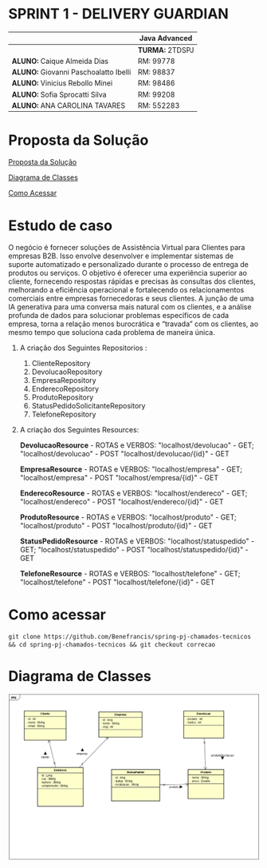 # SPRINT 1 - DELIVERY GUARDIAN

|          | **Java Advanced** |
|------------------------------------------|-------------------|
|| **TURMA:** 2TDSPJ |
| **ALUNO:** Caique Almeida Dias | RM: 99778        |
| **ALUNO:** Giovanni Paschoalatto Ibelli | RM: 98837     |
| **ALUNO:** Vinicius Rebollo Minei | RM: 98486         |
| **ALUNO:** Sofia Sprocatti Silva | RM: 99208        |
| **ALUNO:** ANA CAROLINA TAVARES | RM: 552283       |


# Proposta da Solução


[Proposta da Solução ](#_Proposta_da_Solução)

[Diagrama de Classes ](#_Diagrama_de_Classes)

[Como Acessar ](#_Como_Acessar)

<a id="#_Proposta_da_Solução"></a>

# Estudo de caso


O negócio é fornecer soluções de Assistência Virtual para Clientes para
empresas B2B. Isso envolve desenvolver e implementar sistemas de suporte
automatizado e personalizado durante o processo de entrega de produtos ou
serviços. O objetivo é oferecer uma experiência superior ao cliente, fornecendo
respostas rápidas e precisas às consultas dos clientes, melhorando a eficiência
operacional e fortalecendo os relacionamentos comerciais entre empresas
fornecedoras e seus clientes.
A junção de uma IA generativa para uma conversa mais natural com os
clientes, e a análise profunda de dados para solucionar problemas específicos
de cada empresa, torna a relação menos burocrática e “travada” com os
clientes, ao mesmo tempo que soluciona cada problema de maneira única.


1. A criação dos Seguintes Repositorios :

   1. ClienteRepository
   2. DevolucaoRepository
   3. EmpresaRepository
   4. EnderecoRepository
   5. ProdutoRepository
   6. StatusPedidoSolicitanteRepository
   7. TelefoneRepository

5. A criação dos Seguintes Resources:

   **DevolucaoResource** - ROTAS e VERBOS:
   "localhost/devolucao" - GET;
   "localhost/devolucao" - POST
   "localhost/devolucao/{id}" - GET
   
   **EmpresaResource** - ROTAS e VERBOS:
   "localhost/empresa" - GET;
   "localhost/empresa" - POST
   "localhost/empresa/{id}" - GET
   
   **EnderecoResource** - ROTAS e VERBOS:
   "localhost/endereco" - GET;
   "localhost/endereco" - POST
   "localhost/endereco/{id}" - GET

   **ProdutoResource** - ROTAS e VERBOS:
   "localhost/produto" - GET;
   "localhost/produto" - POST
   "localhost/produto/{id}" - GET
   
   **StatusPedidoResource** - ROTAS e VERBOS:
   "localhost/statuspedido" - GET;
   "localhost/statuspedido" - POST
   "localhost/statuspedido/{id}" - GET
   
   **TelefoneResource** - ROTAS e VERBOS:
   "localhost/telefone" - GET;
   "localhost/telefone" - POST
   "localhost/telefone/{id}" - GET
   

<a id="#_Como_Acessar"></a>

# Como acessar
```shell
git clone https://github.com/Benefrancis/spring-pj-chamados-tecnicos && cd spring-pj-chamados-tecnicos && git checkout correcao
```

<a id="_Diagrama_de_Classes"></a>

# Diagrama de Classes
![foto-diagrama.PNG](diagrama_de_classe%2Ffoto-diagrama.PNG)


